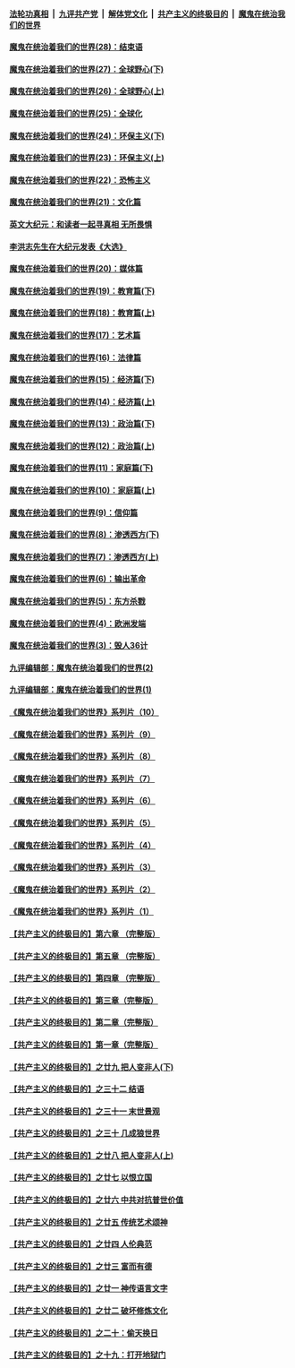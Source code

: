 

####  [法轮功真相](../../../../basic/blob/master/README.md?t=03271601) &nbsp;|&nbsp; [九评共产党](../../../../9ping.md/blob/master/README.md?t=03271601) &nbsp;|&nbsp; [解体党文化](../../../../jtdwh.md/blob/master/README.md?t=03271601)  &nbsp;|&nbsp; [共产主义的终极目的](../../../../gczydzjmd.md/blob/master/README.md?t=03271601) &nbsp;|&nbsp; [魔鬼在统治我们的世界](../../../../mgztzwmdsj.md/blob/master/README.md?t=03271601) 

#### [魔鬼在统治着我们的世界(28)：结束语](../pages/nsc422/n10936246.md?t=03271601) 

#### [魔鬼在统治着我们的世界(27)：全球野心(下)](../pages/nsc422/n10928319.md?t=03271601) 

#### [魔鬼在统治着我们的世界(26)：全球野心(上)](../pages/nsc422/n10900318.md?t=03271601) 

#### [魔鬼在统治着我们的世界(25)：全球化](../pages/nsc422/n10788205.md?t=03271601) 

#### [魔鬼在统治着我们的世界(24)：环保主义(下)](../pages/nsc422/n10695307.md?t=03271601) 

#### [魔鬼在统治着我们的世界(23)：环保主义(上)](../pages/nsc422/n10688613.md?t=03271601) 

#### [魔鬼在统治着我们的世界(22)：恐怖主义](../pages/nsc422/n10614727.md?t=03271601) 

#### [魔鬼在统治着我们的世界(21)：文化篇](../pages/nsc422/n10597706.md?t=03271601) 

#### [英文大纪元：和读者一起寻真相 无所畏惧](../pages/nsc422/n12542027.md?t=03271601) 

#### [李洪志先生在大纪元发表《大选》](../pages/nsc422/n12534746.md?t=03271601) 

#### [魔鬼在统治着我们的世界(20)：媒体篇](../pages/nsc422/n10586579.md?t=03271601) 

#### [魔鬼在统治着我们的世界(19)：教育篇(下)](../pages/nsc422/n10564808.md?t=03271601) 

#### [魔鬼在统治着我们的世界(18)：教育篇(上)](../pages/nsc422/n10526970.md?t=03271601) 

#### [魔鬼在统治着我们的世界(17)：艺术篇](../pages/nsc422/n10499093.md?t=03271601) 

#### [魔鬼在统治着我们的世界(16)：法律篇](../pages/nsc422/n10485969.md?t=03271601) 

#### [魔鬼在统治着我们的世界(15)：经济篇(下)](../pages/nsc422/n10469975.md?t=03271601) 

#### [魔鬼在统治着我们的世界(14)：经济篇(上)](../pages/nsc422/n10457370.md?t=03271601) 

#### [魔鬼在统治着我们的世界(13)：政治篇(下)](../pages/nsc422/n10448270.md?t=03271601) 

#### [魔鬼在统治着我们的世界(12)：政治篇(上)](../pages/nsc422/n10444576.md?t=03271601) 

#### [魔鬼在统治着我们的世界(11)：家庭篇(下)](../pages/nsc422/n10440961.md?t=03271601) 

#### [魔鬼在统治着我们的世界(10)：家庭篇(上)](../pages/nsc422/n10435448.md?t=03271601) 

#### [魔鬼在统治着我们的世界(9)：信仰篇](../pages/nsc422/n10432159.md?t=03271601) 

#### [魔鬼在统治着我们的世界(8)：渗透西方(下)](../pages/nsc422/n10429603.md?t=03271601) 

#### [魔鬼在统治着我们的世界(7)：渗透西方(上)](../pages/nsc422/n10426013.md?t=03271601) 

#### [魔鬼在统治着我们的世界(6)：输出革命](../pages/nsc422/n10421536.md?t=03271601) 

#### [魔鬼在统治着我们的世界(5)：东方杀戮](../pages/nsc422/n10417707.md?t=03271601) 

#### [魔鬼在统治着我们的世界(4)：欧洲发端](../pages/nsc422/n10414890.md?t=03271601) 

#### [魔鬼在统治着我们的世界(3)：毁人36计](../pages/nsc422/n10411583.md?t=03271601) 

#### [九评编辑部：魔鬼在统治着我们的世界(2)](../pages/nsc422/n10410036.md?t=03271601) 

#### [九评编辑部：魔鬼在统治着我们的世界(1)](../pages/nsc422/n10406825.md?t=03271601) 

#### [《魔鬼在统治着我们的世界》系列片（10）](../pages/nsc422/n12292670.md?t=03271601) 

#### [《魔鬼在统治着我们的世界》系列片（9）](../pages/nsc422/n12290859.md?t=03271601) 

#### [《魔鬼在统治着我们的世界》系列片（8）](../pages/nsc422/n12287445.md?t=03271601) 

#### [《魔鬼在统治着我们的世界》系列片（7）](../pages/nsc422/n12283425.md?t=03271601) 

#### [《魔鬼在统治着我们的世界》系列片（6）](../pages/nsc422/n12282314.md?t=03271601) 

#### [《魔鬼在统治着我们的世界》系列片（5）](../pages/nsc422/n12281419.md?t=03271601) 

#### [《魔鬼在统治着我们的世界》系列片（4）](../pages/nsc422/n12274024.md?t=03271601) 

#### [《魔鬼在统治着我们的世界》系列片（3）](../pages/nsc422/n12271322.md?t=03271601) 

#### [《魔鬼在统治着我们的世界》系列片（2）](../pages/nsc422/n12269049.md?t=03271601) 

#### [《魔鬼在统治着我们的世界》系列片（1）](../pages/nsc422/n12267575.md?t=03271601) 

#### [【共产主义的终极目的】第六章 （完整版）](../pages/nsc422/n11428913.md?t=03271601) 

#### [【共产主义的终极目的】第五章 （完整版）](../pages/nsc422/n11428912.md?t=03271601) 

#### [【共产主义的终极目的】第四章 （完整版）](../pages/nsc422/n11428907.md?t=03271601) 

#### [【共产主义的终极目的】第三章（完整版）](../pages/nsc422/n11428848.md?t=03271601) 

#### [【共产主义的终极目的】第二章（完整版）](../pages/nsc422/n11428831.md?t=03271601) 

#### [【共产主义的终极目的】第一章（完整版）](../pages/nsc422/n11417651.md?t=03271601) 

#### [【共产主义的终极目的】之廿九 把人变非人(下)](../pages/nsc422/n11344140.md?t=03271601) 

#### [【共产主义的终极目的】之三十二 结语](../pages/nsc422/n11360535.md?t=03271601) 

#### [【共产主义的终极目的】之三十一 末世景观](../pages/nsc422/n11351129.md?t=03271601) 

#### [【共产主义的终极目的】之三十 几成狼世界](../pages/nsc422/n11348280.md?t=03271601) 

#### [【共产主义的终极目的】之廿八 把人变非人(上)](../pages/nsc422/n11340492.md?t=03271601) 

#### [【共产主义的终极目的】之廿七 以恨立国](../pages/nsc422/n11336944.md?t=03271601) 

#### [【共产主义的终极目的】之廿六 中共对抗普世价值](../pages/nsc422/n11324785.md?t=03271601) 

#### [【共产主义的终极目的】之廿五 传统艺术颂神](../pages/nsc422/n11296396.md?t=03271601) 

#### [【共产主义的终极目的】之廿四 人伦典范](../pages/nsc422/n11296397.md?t=03271601) 

#### [【共产主义的终极目的】之廿三 富而有德](../pages/nsc422/n11283598.md?t=03271601) 

#### [【共产主义的终极目的】之廿一 神传语言文字](../pages/nsc422/n11263265.md?t=03271601) 

#### [【共产主义的终极目的】之廿二 破坏修炼文化](../pages/nsc422/n11245728.md?t=03271601) 

#### [【共产主义的终极目的】之二十：偷天换日](../pages/nsc422/n11238846.md?t=03271601) 

#### [【共产主义的终极目的】之十九：打开地狱门](../pages/nsc422/n11206376.md?t=03271601) 

